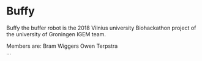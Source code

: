 # Buffy

Buffy the buffer robot is the 2018 Vilnius university Biohackathon project of the university of Groningen IGEM team.

Members are:
Bram Wiggers
Owen Terpstra   
...
